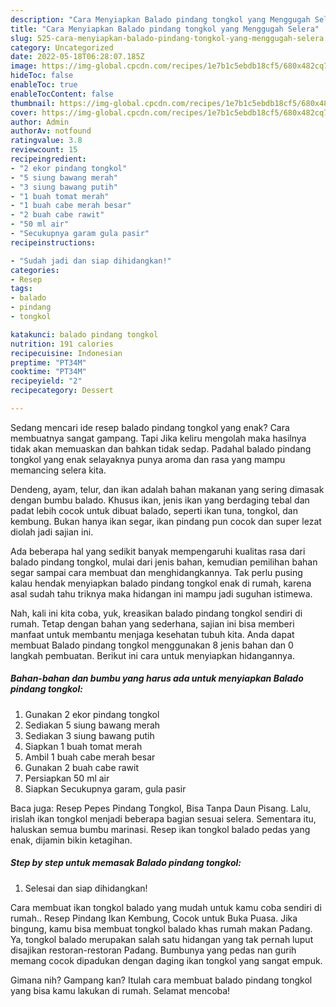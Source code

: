 ```yaml
---
description: "Cara Menyiapkan Balado pindang tongkol yang Menggugah Selera"
title: "Cara Menyiapkan Balado pindang tongkol yang Menggugah Selera"
slug: 525-cara-menyiapkan-balado-pindang-tongkol-yang-menggugah-selera
category: Uncategorized
date: 2022-05-18T06:28:07.185Z
image: https://img-global.cpcdn.com/recipes/1e7b1c5ebdb18cf5/680x482cq70/balado-pindang-tongkol-foto-resep-utama.jpg
hideToc: false
enableToc: true
enableTocContent: false
thumbnail: https://img-global.cpcdn.com/recipes/1e7b1c5ebdb18cf5/680x482cq70/balado-pindang-tongkol-foto-resep-utama.jpg
cover: https://img-global.cpcdn.com/recipes/1e7b1c5ebdb18cf5/680x482cq70/balado-pindang-tongkol-foto-resep-utama.jpg
author: Admin
authorAv: notfound
ratingvalue: 3.8
reviewcount: 15
recipeingredient:
- "2 ekor pindang tongkol"
- "5 siung bawang merah"
- "3 siung bawang putih"
- "1 buah tomat merah"
- "1 buah cabe merah besar"
- "2 buah cabe rawit"
- "50 ml air"
- "Secukupnya garam gula pasir"
recipeinstructions:

- "Sudah jadi dan siap dihidangkan!"
categories:
- Resep
tags:
- balado
- pindang
- tongkol

katakunci: balado pindang tongkol 
nutrition: 191 calories
recipecuisine: Indonesian
preptime: "PT34M"
cooktime: "PT34M"
recipeyield: "2"
recipecategory: Dessert

---
```



Sedang mencari ide resep balado pindang tongkol yang enak? Cara membuatnya sangat gampang. Tapi Jika keliru mengolah maka hasilnya tidak akan memuaskan dan bahkan tidak sedap. Padahal balado pindang tongkol yang enak selayaknya punya aroma dan rasa yang mampu memancing selera kita.


Dendeng, ayam, telur, dan ikan adalah bahan makanan yang sering dimasak dengan bumbu balado. Khusus ikan, jenis ikan yang berdaging tebal dan padat lebih cocok untuk dibuat balado, seperti ikan tuna, tongkol, dan kembung. Bukan hanya ikan segar, ikan pindang pun cocok dan super lezat diolah jadi sajian ini.

Ada beberapa hal yang sedikit banyak mempengaruhi kualitas rasa dari balado pindang tongkol, mulai dari jenis bahan, kemudian pemilihan bahan segar sampai cara membuat dan menghidangkannya. Tak perlu pusing kalau hendak menyiapkan balado pindang tongkol enak di rumah, karena asal sudah tahu triknya maka hidangan ini mampu jadi suguhan istimewa.


Nah, kali ini kita coba, yuk, kreasikan balado pindang tongkol sendiri di rumah. Tetap dengan bahan yang sederhana, sajian ini bisa memberi manfaat untuk membantu menjaga kesehatan tubuh kita. Anda dapat membuat Balado pindang tongkol menggunakan 8 jenis bahan dan 0 langkah pembuatan. Berikut ini cara untuk menyiapkan hidangannya.

<!--inarticleads1-->

##### Bahan-bahan dan bumbu yang harus ada untuk menyiapkan Balado pindang tongkol:

1. Gunakan 2 ekor pindang tongkol
1. Sediakan 5 siung bawang merah
1. Sediakan 3 siung bawang putih
1. Siapkan 1 buah tomat merah
1. Ambil 1 buah cabe merah besar
1. Gunakan 2 buah cabe rawit
1. Persiapkan 50 ml air
1. Siapkan Secukupnya garam, gula pasir


Baca juga: Resep Pepes Pindang Tongkol, Bisa Tanpa Daun Pisang. Lalu, irislah ikan tongkol menjadi beberapa bagian sesuai selera. Sementara itu, haluskan semua bumbu marinasi. Resep ikan tongkol balado pedas yang enak, dijamin bikin ketagihan. 

<!--inarticleads2-->

##### Step by step untuk memasak Balado pindang tongkol:


1. Selesai dan siap dihidangkan!

Cara membuat ikan tongkol balado yang mudah untuk kamu coba sendiri di rumah.. Resep Pindang Ikan Kembung, Cocok untuk Buka Puasa. Jika bingung, kamu bisa membuat tongkol balado khas rumah makan Padang. Ya, tongkol balado merupakan salah satu hidangan yang tak pernah luput disajikan restoran-restoran Padang. Bumbunya yang pedas nan gurih memang cocok dipadukan dengan daging ikan tongkol yang sangat empuk. 

Gimana nih? Gampang kan? Itulah cara membuat balado pindang tongkol yang bisa kamu lakukan di rumah. Selamat mencoba!
